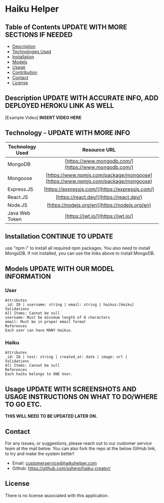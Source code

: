 # Haiku Helper

## Table of Contents **UPDATE WITH MORE SECTIONS IF NEEDED**

* [Description](#description)
* [Technologies Used](#technologiesused)
* [Installation](#installation)
* [Models](#Models)
* [Usage](#usage)
* [Contribution](#contribution)
* [Contact](#contact)
* [License](#license)

## Description **UPDATE WITH ACCURATE INFO, ADD DEPLOYED HEROKU LINK AS WELL**

[Example Video] **INSERT VIDEO HERE**

## Technology - **UPDATE WITH MORE INFO**
| Technology Used        | Resource URL         |
| ---------------------- | :-------------------:|
| MongoDB | [https://www.mongodb.com/](https://www.mongodb.com/) |
| Mongoose | [https://www.npmjs.com/package/mongoose](https://www.npmjs.com/package/mongoose) |
| Express.JS | [https://expressjs.com/](https://expressjs.com/) |
| React.JS | [https://react.dev/](https://react.dev/) |
| Node.JS | [https://nodejs.org/en](https://nodejs.org/en) |
| Java Web Token | [https://jwt.io/](https://jwt.io/) | 

## Installation **CONTINUE TO UPDATE**
use "npm i" to install all required npm packages. You also need to install MongoDB. If not installed, you can use the links above to install MongoDB. 

## Models **UPDATE WITH OUR MODEL INFORMATION**

### User

    Attributes
    _id: ID | username: string | email: string | haikus:[Haiku]
    Validations
    All Items: Cannot be null
    username: Must be minimum length of 8 characters
    email: Must be in proper email format
    References
    Each user can have MANY Haikus. 

### Haiku
    Attributes
    _id: ID | text: string | created_at: date | image: url |
    Validations
    All Items: Cannot be null
    References
    Each haiku belongs to ONE User.

## Usage **UPDATE WITH SCREENSHOTS AND USAGE INSTRUCTIONS ON WHAT TO DO/WHERE TO GO ETC.**
**THIS WILL NEED TO BE UPDATED LATER ON.**

## Contact
For any issues, or suggestions, please reach out to our customer service team at the mail below. You can also fork the repo at the below GitHub link, to try and make the system better!

 - Email: customerservice@haikuhelper.com
 - Github: https://github.com/ssherp/haiku-creator/

## License
There is no license associated with this application. 